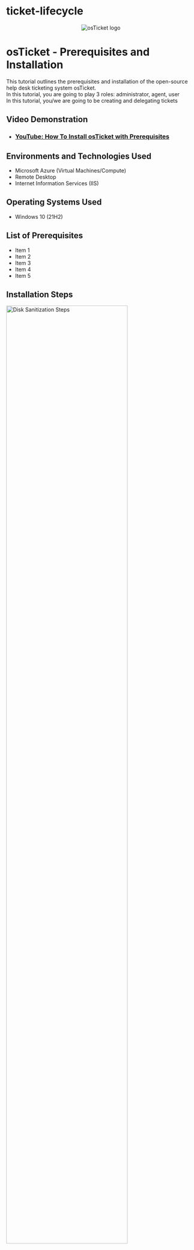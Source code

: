 # ticket-lifecycle

<p align="center">
<img src="https://i.imgur.com/Clzj7Xs.png" alt="osTicket logo"/>
</p>

<h1>osTicket - Prerequisites and Installation</h1>
This tutorial outlines the prerequisites and installation of the open-source help desk ticketing system osTicket.<br />
In this tutorial, you are going to play 3 roles:  administrator, agent, user <br>
In this tutorial, you/we are going to be creating and delegating tickets <br>

<h2>Video Demonstration</h2>

- ### [YouTube: How To Install osTicket with Prerequisites](https://www.youtube.com)

<h2>Environments and Technologies Used</h2>

- Microsoft Azure (Virtual Machines/Compute)
- Remote Desktop
- Internet Information Services (IIS)

<h2>Operating Systems Used </h2>

- Windows 10</b> (21H2)

<h2>List of Prerequisites</h2>

- Item 1
- Item 2
- Item 3
- Item 4
- Item 5

<h2>Installation Steps</h2>

<p>
<img src="https://i.imgur.com/DJmEXEB.png" height="80%" width="80%" alt="Disk Sanitization Steps"/>
</p>
<p>
<strong> Part 1: Create a Ticket (User) </strong> <br>
&nbsp  Copy this link: http://localhost/osTicket/ <br>
&nbsp  Open a new tab <br>
&nbsp  Paste the link in the url and press Enter key <br>
&nbsp  Click "Open a new Ticket" <br>
&nbsp  Fill in all the boxes with the red star next to it <br>
&nbsp&nbsp&nbsp&nbsp <em>Include screenshot</em> <br>
&nbsp  Click "Create Ticket" <br>
<strong> Part 2: Delegate the ticket (Admin) </strong><br>
&nbsp;  Log in as administrator <br>
&nbsp;&nbsp;&nbsp;&nbsp; Copy and paste this link - http://localhost/osTicket/scp/login.php - in a new tab <br>
&nbsp;&nbsp;&nbsp;&nbsp; Type in your admin's created username and password <br>
&nbsp;&nbsp;&nbsp;&nbsp;&nbsp;&nbsp;&nbsp;&nbsp; Username:Jay <br>
&nbsp;&nbsp;&nbsp;&nbsp;&nbsp;&nbsp;&nbsp;&nbsp; Password: Password1 <br>
&nbsp;   Click ticket <br>
&nbsp;   Click Reassign <br>
&nbsp;&nbsp;&nbsp;&nbsp; <em>Include screenshot</em> <br>
<strong> Part 3: Change the priority level of the ticket </strong> <br>
&nbsp;   Click ticket <br>
&nbsp;   Click "SLA Plan" <br>
&nbsp;   Click Sev-A <br>
&nbsp;   Click "Update" <br>
&nbsp;&nbsp;&nbsp;&nbsp; Include screenshot <br>
<strong> Part 4: Solve the ticket (Agent) </strong> <br>
&nbsp;   Log in as agent
</p>
<br />
<p>

</p>
<p>

</p>


<p>
<img src="https://i.imgur.com/DJmEXEB.png" height="80%" width="80%" alt="Disk Sanitization Steps"/>
</p>
<p>
Lorem ipsum dolor sit amet, consectetur adipiscing elit, sed do eiusmod tempor incididunt ut labore et dolore magna aliqua. Ut enim ad minim veniam, quis nostrud exercitation ullamco laboris nisi ut aliquip ex ea commodo consequat. Duis aute irure dolor in reprehenderit in voluptate velit esse cillum dolore eu fugiat nulla pariatur.
</p>
<br />

<p>
<img src="https://i.imgur.com/DJmEXEB.png" height="80%" width="80%" alt="Disk Sanitization Steps"/>
</p>
<p>
Lorem ipsum dolor sit amet, consectetur adipiscing elit, sed do eiusmod tempor incididunt ut labore et dolore magna aliqua. Ut enim ad minim veniam, quis nostrud exercitation ullamco laboris nisi ut aliquip ex ea commodo consequat. Duis aute irure dolor in reprehenderit in voluptate velit esse cillum dolore eu fugiat nulla pariatur.
</p>
<br />


<img width="960" alt="Ticket LIfecycle - Karen's Complaint" src="https://github.com/jaysixco/ticket-lifecycle/assets/160427311/b80253e6-9fff-4e21-9a45-53b605d68663">
<img width="959" alt="Ticket LIfecycle - Reassign Button" src="https://github.com/jaysixco/ticket-lifecycle/assets/160427311/beeacf9e-dbd6-45dd-a792-345745867684">













